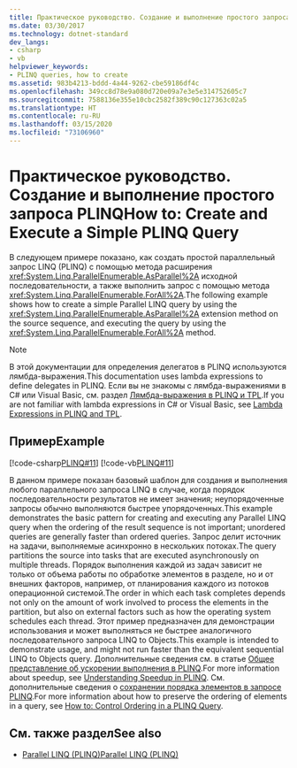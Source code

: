 ```yaml
---
title: Практическое руководство. Создание и выполнение простого запроса PLINQ
ms.date: 03/30/2017
ms.technology: dotnet-standard
dev_langs:
- csharp
- vb
helpviewer_keywords:
- PLINQ queries, how to create
ms.assetid: 983b4213-bddd-4a44-9262-cbe59186df4c
ms.openlocfilehash: 349cc8d78e9a080d720e09a7e3e5e314752605c7
ms.sourcegitcommit: 7588136e355e10cbc2582f389c90c127363c02a5
ms.translationtype: HT
ms.contentlocale: ru-RU
ms.lasthandoff: 03/15/2020
ms.locfileid: "73106960"
---
```

# <a name="how-to-create-and-execute-a-simple-plinq-query"></a><span data-ttu-id="bd665-102">Практическое руководство. Создание и выполнение простого запроса PLINQ</span><span class="sxs-lookup"><span data-stu-id="bd665-102">How to: Create and Execute a Simple PLINQ Query</span></span>
<span data-ttu-id="bd665-103">В следующем примере показано, как создать простой параллельный запрос LINQ (PLINQ) с помощью метода расширения <xref:System.Linq.ParallelEnumerable.AsParallel%2A> исходной последовательности, а также выполнить запрос с помощью метода <xref:System.Linq.ParallelEnumerable.ForAll%2A>.</span><span class="sxs-lookup"><span data-stu-id="bd665-103">The following example shows how to create a simple Parallel LINQ query by using the <xref:System.Linq.ParallelEnumerable.AsParallel%2A> extension method on the source sequence, and executing the query by using the <xref:System.Linq.ParallelEnumerable.ForAll%2A> method.</span></span>  
  
> [!NOTE]
> <span data-ttu-id="bd665-104">В этой документации для определения делегатов в PLINQ используются лямбда-выражения.</span><span class="sxs-lookup"><span data-stu-id="bd665-104">This documentation uses lambda expressions to define delegates in PLINQ.</span></span> <span data-ttu-id="bd665-105">Если вы не знакомы с лямбда-выражениями в C# или Visual Basic, см. раздел [Лямбда-выражения в PLINQ и TPL](../../../docs/standard/parallel-programming/lambda-expressions-in-plinq-and-tpl.md).</span><span class="sxs-lookup"><span data-stu-id="bd665-105">If you are not familiar with lambda expressions in C# or Visual Basic, see [Lambda Expressions in PLINQ and TPL](../../../docs/standard/parallel-programming/lambda-expressions-in-plinq-and-tpl.md).</span></span>  
  
## <a name="example"></a><span data-ttu-id="bd665-106">Пример</span><span class="sxs-lookup"><span data-stu-id="bd665-106">Example</span></span>  
 [!code-csharp[PLINQ#11](../../../samples/snippets/csharp/VS_Snippets_Misc/plinq/cs/create1.cs#11)]
 [!code-vb[PLINQ#11](../../../samples/snippets/visualbasic/VS_Snippets_Misc/plinq/vb/create1.vb#11)]  
  
 <span data-ttu-id="bd665-107">В данном примере показан базовый шаблон для создания и выполнения любого параллельного запроса LINQ в случае, когда порядок последовательности результатов не имеет значения; неупорядоченные запросы обычно выполняются быстрее упорядоченных.</span><span class="sxs-lookup"><span data-stu-id="bd665-107">This example demonstrates the basic pattern for creating and executing any Parallel LINQ query when the ordering of the result sequence is not important; unordered queries are generally faster than ordered queries.</span></span> <span data-ttu-id="bd665-108">Запрос делит источник на задачи, выполняемые асинхронно в нескольких потоках.</span><span class="sxs-lookup"><span data-stu-id="bd665-108">The query partitions the source into tasks that are executed asynchronously on multiple threads.</span></span> <span data-ttu-id="bd665-109">Порядок выполнения каждой из задач зависит не только от объема работы по обработке элементов в разделе, но и от внешних факторов, например, от планирования каждого из потоков операционной системой.</span><span class="sxs-lookup"><span data-stu-id="bd665-109">The order in which each task completes depends not only on the amount of work involved to process the elements in the partition, but also on external factors such as how the operating system schedules each thread.</span></span> <span data-ttu-id="bd665-110">Этот пример предназначен для демонстрации использования и может выполняться не быстрее аналогичного последовательного запроса LINQ to Objects.</span><span class="sxs-lookup"><span data-stu-id="bd665-110">This example is intended to demonstrate usage, and might not run faster than the equivalent sequential LINQ to Objects query.</span></span> <span data-ttu-id="bd665-111">Дополнительные сведения см. в статье [Общее представление об ускорении выполнения в PLINQ](../../../docs/standard/parallel-programming/understanding-speedup-in-plinq.md).</span><span class="sxs-lookup"><span data-stu-id="bd665-111">For more information about speedup, see [Understanding Speedup in PLINQ](../../../docs/standard/parallel-programming/understanding-speedup-in-plinq.md).</span></span> <span data-ttu-id="bd665-112">См. дополнительные сведения о [сохранении порядка элементов в запросе PLINQ](../../../docs/standard/parallel-programming/how-to-control-ordering-in-a-plinq-query.md).</span><span class="sxs-lookup"><span data-stu-id="bd665-112">For more information about how to preserve the ordering of elements in a query, see [How to: Control Ordering in a PLINQ Query](../../../docs/standard/parallel-programming/how-to-control-ordering-in-a-plinq-query.md).</span></span>  
  
## <a name="see-also"></a><span data-ttu-id="bd665-113">См. также раздел</span><span class="sxs-lookup"><span data-stu-id="bd665-113">See also</span></span>

- [<span data-ttu-id="bd665-114">Parallel LINQ (PLINQ)</span><span class="sxs-lookup"><span data-stu-id="bd665-114">Parallel LINQ (PLINQ)</span></span>](../../../docs/standard/parallel-programming/parallel-linq-plinq.md)
